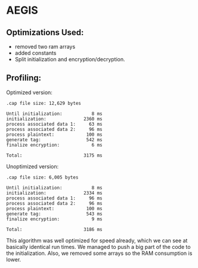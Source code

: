 # AEGIS

## Optimizations Used:
 * removed two ram arrays
 * added constants
 * Split initialization and encryption/decryption.

## Profiling:
Optimized version:
```
.cap file size: 12,629 bytes

Until initialization:           8 ms
initialization:              2360 ms
process associated data 1:     63 ms
process associated data 2:     96 ms
process plaintext:            100 ms
generate tag:                 542 ms
finalize encryption:            6 ms

Total:                       3175 ms
```
Unoptimized version:
```
.cap file size: 6,005 bytes

Until initialization:           8 ms
initialization:              2334 ms
process associated data 1:     96 ms
process associated data 2:     96 ms
process plaintext:            100 ms
generate tag:                 543 ms
finalize encryption:            9 ms

Total:                       3186 ms
```

This algorithm was well optimized for speed already, which we can see at basically identical run times. We managed to push a big part of the code to the initialization. Also, we removed some arrays so the RAM consumption is lower.
